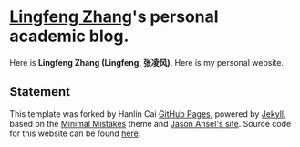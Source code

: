 # [Lingfeng Zhang](https://lancelotzhang0124.github.io/)'s  personal academic blog.

Here is **Lingfeng Zhang (Lingfeng, 张凌风)**. Here is my personal website.


## Statement
This template was forked by Hanlin Cai [GitHub Pages](https://pages.github.com/), powered by [Jekyll](https://jekyllrb.com/), based on the [Minimal Mistakes](https://mademistakes.com/) theme and [Jason Ansel's site](https://github.com/jansel/jansel.github.io). Source code for this website can be found [here](https://github.com/GuangLun2000/GuangLun2000.github.io).
